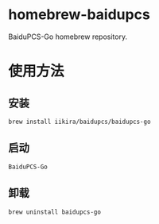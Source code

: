 # homebrew-baidupcs
BaiduPCS-Go homebrew repository.

# 使用方法

## 安装
```
brew install iikira/baidupcs/baidupcs-go
```

## 启动
```
BaiduPCS-Go
```

## 卸载
```
brew uninstall baidupcs-go
```
